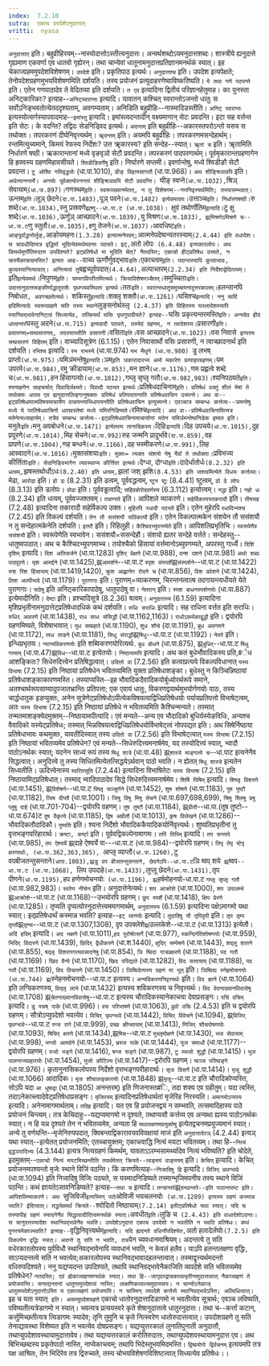 ```yaml
---
index:  7.2.10
sutra:  एकाच उपदेशेऽनुदात्तात्
vritti:  nyasa
---
```


`अनुदात्तात्` इति। बहुव्रीहिरयम्--नास्योदात्तोऽस्तीत्यनुदात्तः। अन्वर्थशब्दोऽयमनुदात्तशब्दः। शास्त्रीये ह्यनुदात्ते गृह्यमाण एकवर्णा एव धातवो गृह्येरन्। तथा चान्येवां धातूनामनुदात्तप्रतिज्ञानमनर्थकं स्यात्। इह चेकाज्ग्रहममुपदेशविशेषणम्।
`उपदेशे` इति। प्रकृतिपाठ इत्यर्थः। `अनुदात्तश्च` इति। उपदेश इत्यपेक्षते; तेनोपदेशग्रहणमुभयविशेषणमिति दर्शयति। तस्य प्रयोजनं प्रत्युदाहरणेष्वाविष्करिष्यति। `ये तथा गणे पठ्यन्ते` इति। एतेन गणपाठादेव ते वेदितव्या इति दर्शयति। `त एव` इत्यादिना द्वितीयं परिज्ञानहेतुमाह। काः पुनस्ता अनिट्कारिकाः? इत्याह--`अनिट्स्वरान्तः` इत्यादि। यावातन् कश्चित् स्वरान्तोऽजन्तो धातुः स सर्वोऽनिङ्भवतोत्येतददृश्यताम्, अवगम्यताम्। अनिडिति बहुव्रीहिः--नास्मादिडस्तीति। `अनिट् स्वरान्तः` इत्यस्योत्सर्गस्यापवादमाह--`इमांस्तु` इत्यादि। इमांस्त्वदन्तादीन् वक्ष्यमाणान् सेटः प्रवदन्ति। इटा सह वर्त्तन्त इति सेटः। के वदन्ति? तद्विदः सेडनिड्विद इत्यर्थः। `अदन्तम्` इति बहुव्रीहिः--अकारस्तपरोऽन्तो यसय स तथोक्तः। तपरकरणं दीर्घनिवृत्त्यर्थम्। `ॠदन्तम्` इति। अयमपि बहुव्रीहिः। तपरकरणमसन्देहार्थम्। रन्तमित्युच्यमाने, किमयं रेफस्य निर्देशः? उत्त ॠकारस्य? इति सन्देह--स्यात्। `ॠतां च` इति। ॠतामिति निर्धारणे षष्ठी। ऋकारान्तानां मध्ये वृङवृञो सेटौ प्रवदन्ति। तपरकरणं पादपरणार्थम्। पूर्वमृकारान्तग्रहणागेन हि ह्रस्वस्य ग्रहणमिहावसीयते। `श्विडीङिवर्णेषु` इति। निर्घारणे सप्तमी। इवर्णान्तेषु, मध्ये श्विडीङौ सेटौ प्रवदन्त। `टु ओश्वि गतिवृद्ध्योः` (धा.पा.1010), `डीङ् विहायसागतौ` (धा.पा.968)। `अथ शीङ्श्रिञावपि` इति। `अथेत्यानन्तर्ये। अनयोः पूर्वक्तयोरनन्तरं शीङ्श्रिञावपि सेटौ प्रवदन्ति। `घीङ् स्वप्ने` (धा.पा.1032), `श्रिञ् सेवायाम्` (धा.पा.897)।
`गणस्थम्` इति। स्वरूपख्यानमेतत्, न तु विशेषणम्--गणनिवृत्त्यर्थमिति; तस्यासम्भवात्। `ऊन्तम्` इति। `लूञ् छेदने` (दा.पा.1483), `पूञ् पवने` (धा.पा.1482) इत्येवमादयः। `उत्ताञ्च` इति। निर्धारणषष्ठी। `रु शब्दे` (धा.पा.1034), `स्नु प्रस्रवणे`झ्र्ष्णु--धा.पा.ट (धा.पा.1038)। `क्षुवं तथोर्णोतिम्` इत्यादि। `टु क्षु शब्दे` (धा.पा.1036), `ऊर्णुञ् आच्छादने` (धा.पा.1039), `यु मिश्रण` (धा.पा.1033), झ्र्मिश्रणेऽमिश्रणे च--धा.पा.ट `णु स्तुतौ` (धा.पा.1035), `क्ष्णु तेजने` (धा.पा.1037)। `आवधिष्ट` इति। आङ्पूर्वाद्धन्तेर्लुङ्, `आङोयमहनः` (1.3.28) इत्यात्मनेपदम्; `आत्मनेपदेष्वन्यतरस्याम्` (2.4.44) इति वधादेशः। स चावधीदित्यत्र वृद्धिर्मा भूदित्येवमर्थमदन्तः पठ्यते। इट्, `अतो लोपः` (6.4.48) इत्यकारलोपः।
अथ किमर्थमूर्णोतिरुदात्त उपदिश्यते? इट्प्रतिषेधो मा भूदिति चेत्? नैतदस्ति; एकाचो हीट्प्रतिषेध उच्यते, न चास्यैकाचत्वमस्ति? इत्यत आह--`वाच्य ऊर्णोर्णुवद्भावः` इति। `एकाच्त्वम्` इति। पदान्तस्यापि कुत्वाभावः, कुत्वस्यानित्यत्वात्। अनित्यत्वं तु `बह्वच्पूर्वपदात्` (4.4.64), `अल्पाच्तरम्` (2.2.34) इति निर्देशाद्वेदितव्यम्। `इति` इत्येवमर्थः। `निपुणम्` इति। सम्यगविपरीतमित्यर्थः। क्रियाविशेषणञ्चैतत्। `समुच्चिताः` इति। उदात्तानुदात्तसङ्कीर्णाद्धातुराशेः पृथग्व्यवस्थिता इत्यर्थः।
`ततः` इति। स्वरान्तधातुसमुच्चयनादुत्तरकालम्। `हलन्तानपि निबोधत`, अवगच्छतेत्यर्थः। `शकिस्तु` इत्यादि। `शक्लृ शक्तौ` (धा.पा.1261)। `घसिश्च` इत्यादि। ननु चादिं हदिमित्यादेः स्वरूपग्रहणे सति तस्य स्थाने `लुङ्सनोर्थस्लृ` (2.4.37) इति विहितस्य घस्लादेशस्यापि स्यानिवद्भावेनानिट्त्वं सिध्यत्येव, तत्किमर्थं घसिः पृथगुपादीयते? इत्याह--`घसिः प्रकृत्यन्तरमस्ति` इति। अन्यदेव हीदं धात्वन्तरं `घस्लु अदने` (धा.पा.715) इत्यदादौ पठ्यते, तस्येदं ग्रहणम्, न त्वादेशस्य। `प्रसारणी` इति। प्रसारणम्=सम्प्रसारणम्, तदस्यास्तीति प्रसारणी। `वसिता` इति। `वस आच्छादने` (धा.पा.1023)। `वस निवासे` इत्यस्य सम्प्रसारणं विहितम्` इति। वाच्यादिसूत्रेण (6.1.15)। एतेन निवासार्थो वसिः प्रसारणी, न त्वाच्छादनार्थं इति दर्शयति।
`रभिश्च` इत्यादि। `रभ राभस्ये` (धा.पा.974) `यभ मैथुने (धा.पा.980) `डु लभष् प्राप्तो` (धा.पा.975)।
`यमिञंमन्तेषु` इत्यादि। `ञम्` इति ञकारादारभ्य अमो मकारेण प्रत्याहरग्रहणम्। `यम उपरमे` (धा.पा.984), `रमु क्रीडायाम्` (धा.पा.853), `मन ज्ञाने` (धा.पा.1176), `णम प्रह्वत्वे शब्दे च` (धा.पा.981), `हन हिंसागत्योः` (धा.पा.1012), `गम्लृ सृप्लृ गतौ` (धा.पा.982,983)। `श्यनिपठ्यते` इति। श्यन्ग्रहणेन साहचर्यात् दिवादिर्लक्ष्यते। दिवादौ पठ्यत इत्यर्थः। `प्रतिषेधदाचिनाम्` इति। प्रतिषेधं वक्तुं शीलं येषां ते तथोक्ताः धातव एव ह्यनुदात्तलिङ्गानुषक्ताः प्रतिषेधं प्रतिपादयन्तति प्रतिषेधवाचिन उच्यन्ते। अथ वा--इट्प्रतिषेधमात्मविषयमाचार्येण वाचयन्त्यभिधापयन्तीति प्रतिषेधवाचिन इत्युच्यन्ते। एवञ्चात्र सम्बन्धः कर्त्तव्यः--ञमन्तेषु मध्ये ये परतिषेधवाचिनो धातवस्तेषां मध्ये यमिरनिडिष्यते। `रमिश्च` इत्यादि। अथ वा--प्रतिषेधवाचिनामित्यत्र मतेनेत्यध्याहार्यम्। तत्रैवं सम्बन्ध कर्त्तव्यः--इट्प्रतिषेधवाचिनामाचार्याणां मतेन यमिर्ञमन्तेष्वनिडेक इष्यत इति।
`मनुतेः` इति। `मनु अवबोधने` (धा.पा.1471) इत्येतस्य तानादिकस्य।
`दिहिः` इत्यादि। `दिह उपचये` (धा.पा.1015), `दुह प्रपूरणे` (धा.पा.1014), `मिह सेचने` (धा.पा.992) `रुह जन्मनि प्रादुर्भावे` (दा.पा.859), `वह प्रापणे` (धा.पा.1004), `णह बन्धने` (धा.पा.1166), `दह भस्मीकरणे` (धा.पा.991), `लिह आस्वादने` (धा.पा.1016)। `मुक्तसंशयाः` इति। मुक्तः= त्यक्तः संशयो येषु यैर्वा ते तथोक्ताः। `प्रविभज्य कीर्त्तिताः` इति। सेडनिङ्विभागेन व्यवस्थाप्य कीर्त्तिता इत्यर्थः।
`देग्धा, दोग्धा` इति। `दादेर्धातोर्धः` (8.2.32) इति धत्वम्, `झषस्तथोर्धोऽधः` (8.2.40) इति धत्वम्, `झलां जश् झशि` (8.4.53) इति जश्त्वमित्येते विधयः कर्त्तव्याः। `मेढा, `आरोढा` इति। `हो ढः` (8.2.31) इति ढत्वम्, पूर्ववद्धत्वम्, `ष्टुन ष्टुः` (8.4.41) ष्टुत्वम्, `ढो ढे लोपः` (8.3.13) इति डलोपः। `वोढा` इति। पूर्ववड्ढत्वादि; `सहिवबोरोदवर्णस्य` (6.3.112) इत्योत्त्वम्। `नद्धा` इति। `नहो धः` (8.2.34) इति धत्वम्, पूर्ववज्जश्तवम्। `तन्नान्तरे` इति। आपिशले व्याकरणे। `सहेर्विकल्पस्तकरादौ` इति। `तीषसह` (7.2.48) इत्यादिना तकारादौ सहेर्विकल्प उक्तः। `मुहिरपि रधादौ पठ्यते` इति। एतेन मुहेरपि `रधादिभ्यश्च` (7.2.45) इति विकल्पं दर्शयति। `तेन तौ ससंशयौ सविकल्पौ` इति। एतेन विकल्पात्मकेन संशयेन तौ ससंशयौ न तु सन्देहात्मकेनेति दर्शयति। `इतरौ` इति। रिहिलुही। `कैश्चिदभ्युपगम्येते` इति। आपिशलिप्रभृतिभिः। `स्वरूपेणैव ससंशयौ` इति। स्वरूपेणेति स्वभावेन। ससंशयौ=ससन्देहौ। संशयो ह्यतर सन्देहे वर्त्तते। सन्देहस्तु--धातुष्वपाठात्। अथ च कैश्चिदभ्युपगमाच्च। तयोश्चैको हिंसायां वर्त्तमानोऽब्युपगम्यते, अपरस्तु गार्ध्ये।
`दिशिं दृशिम्` इत्यादि। `दिश अतिसर्जने` (धा.पा.1283) `दृशिर् प्रेक्षणे` (धा.पा.988), `दन्श दशने` (धा.पा.981) `अथो शब्दः पादपूरणे। मृश आमर्द्दने` (धा.पा.1425),झ्र्`आमर्शने`--धा.पा.ट `स्पृश संस्पर्शे`झ्र्`संस्पर्शने`--धा.पा.ट (धा.पा.1422) `रुश रिश हिंसायाम्` (धा.पा.1419,1420), `क्रूश आह्वानेग रोदने च` (धा.पा.856), `विश प्रवेशने` (धा.पा.1424), `लिश अल्पीभावे` (धा.पा.1179)। `पुराणगाः` इति। पुराणम्=व्याकरणम्, चिरन्तनत्वात्ष तदगायन्त्यधीयते येते पुराणगाः। `पाठेषु` इति अनिट्कारिकापाठेषु, धातुपाठेषु वा। `नेतरान्` इति। `स्पश बाधनस्पर्शनयोः` (धा.पा.887) इत्येमादीनिति।
`देष्टा` इति। व्रश्चादिसूत्रे (8.2.36) षत्वम्। `अनुदात्तस्य` (6.1.59) इत्यादिना मृशिप्रभृतीनामनुदात्तेट्प्रतिषेधादधिकं कथं दर्शयति।
`रुधिः सराधिः` इत्यादि। सह राधिना वर्त्तत इति सराधिः। `रुधिर् आवरणे` (धा.पा.1438), `राध साध संसिद्धौ` (धा.पा.1162,1163)। `राधोऽकर्मकाद्वृद्धौ` इति। द्वयोरपि ग्रहणमिष्यते, विशेषाभावात्। `युध सम्प्रहारे` (धा.पा.1190), `शुध शौचे` (दा.पा.1191), `बुध अवगमने` (धा.पा.1172), `व्यध ताडने` (धा.पा.1181), `सिधु संराद्धौ`झ्र्`षिधु`--धा.पा.ट (धा.पा.1192)। `नेतरे` इति। इन्धिप्रभृतयः। `न्याय्यविकरणयोः` इति शब्विकरणयोरित्यर्थः. `बुध बोधने` (धा.पा.875), झ्र्`बुधिर्`--धा.पा.ट `षिधु गत्याम्` (धा.पा.47)झ्र्`विध`--धा.पा.ट इत्येतयोः। `निष्ठायामपि` इत्यादि। अथ कतं बुधेर्भौवादिकस्य प्रति,#ेध आशङ्कितः? सिधेरुदित्त्वेन प्रतिषिद्धत्वात्। `उदित्तो वा` (7.2.56) इति कत्वाप्रत्यये विकल्पविधानात् `यस्य विभाषा` (7.2.15) इति निष्ठायां प्रतिषेधेन भवितव्यमिति युक्ता प्रतिषेधाशङ्का। बुधेस्तु न किञ्चिन्निष्ठायां प्रतिषेधाशङ्काकारणमस्ति। तस्याप्यस्ति--इह भौवादिकदैवादिकयोर्बुध्योरर्थरूपे समाने, अतश्चार्थरूपसाम्यादुपजातभ्रान्तिः प्रतिपत्ता; एक एवायं धातुः, विकरणद्वयार्थमुभयोर्गणयोः पाठः, तस्य चार्द्धधातुक इडप्युक्तः, अनेन सूत्रेणेट्प्रतिषेधोऽपीत्येकविषयत्वाद्विधिप्रतिषेधयोः पर्यायप्रतिपत्तो विभाषेट्त्वम्, अतः `यस्य विभाषा` (7.2.15) इति निष्ठायां प्रतिषेधे न भवितव्यमिति कैश्चिन्मन्यते। तस्मात् तन्मतमाशङ्क्येदमुक्तम्--निष्ठायामपीत्यादि। एवं मन्यते--अन्य एव भौदादिको बुधिर्यस्येङविधिः, अन्यश्च वैवादिको यस्येट्प्रतिषेधः; तस्मात् भिन्नविषयत्वाद्विधिप्रतिषेधयोर्विभाषेट्त्वं नोपपद्यत इति। अथ सिषेर्निष्ठाया प्रतिषेधाभावः कथमुक्तः, यावतीदिस्वात् तस्य `उदितो वा` (7.2.56) इति विभाषेट्त्वात् `यस्य विभाषा` (7.2.15) इति निष्ठायां भवितव्यमेव प्रतिषेधेन? एवं मन्यते--सिधेरुदित्त्वमनार्षमेव, यद तस्योदित्त्वं स्यात्, भ्वादौ पाठोऽनर्थकः स्यात्; यदनेन साध्यं रूपं तस्य `षिधू शात्रे` (धा.पा.48) झ्र्`शास्त्रे माङ्गल्ये च`--धा.पाट इत्यनेनैव सिद्धत्वात्। अनुदित्त्वे तु तस्य सिधितमित्येतत्सिद्धयेऽर्थवान् पाठो भवति। न ह्येतत् `षिधू शास्त्रे` इत्यतेन सिध्यतीति। ऊदित्त्वेनास्य `स्वरितसूति` (7.2.44) इत्यादिना विभाषितेटः `यस्य विभाषा` (7.2.15) इति निष्ठायामिट्प्रतिषेधात्। तस्माद् भ्वादिपाठादेव सिद्धे सिधेरुदित्त्वमनार्षमेव।
`शिर्षि पिषिम्` इत्यादि। `शिष्लृ विशरणे` (धा.पा.1451), झ्र्`विशेषणे`--धा.पा.ट `पिष्लृ सञ्चूर्णने` (धा.पा.1452), `शुष शोषणे` (धा.पा.1183), `पुष पुष्टौ` (धा.पा.1182), `त्विष दीप्तौ` (धा.पा.1001)। `जिषु विषु मिषु सेचने` (धा.पा.697,698,699), `श्रिषु श्लिषु प्रषु प्लुषु दाहे` (धा.पा.701-704)--द्वयोरपि ग्रहणम्। `तुष तुष्टौ` (धा.पा.1184), झ्र्`प्रीतौ`--धा.पा.(तूष तुष्टो--धा.पा.674)ट `दुष वैकृत्ये` (धा.पा.1185), `द्विष अप्रीतौ` (धा.पा.1013), `कृष विलेखने` (धा.पा.1286)--भौवादिकतौदादिकौ। `पुष्यति` इति। श्यना निर्देशो भौवादिककैयादिकयोर्निवृत्त्यर्थः। शुष्यतिप्रभृतीनां तु वृत्तभङ्गपरिहारार्थः। `क्रष्टा, कर्ष्टा` इति। पूर्ववद्विकल्पेनामागमः।
`तपिं तिपिम्` इत्यादि। `तप सन्तापे` (धा.पा.985), `तप ऐश्यर्ये` झ्र्दाहे ऐश्वर्ये वा---धा.पा.ट (धा.पा.984)--द्वयोरपि ग्रहणम्। `तिपृ तेपृ ष्टेपृ क्षरणार्थाः, (धा.पा.362,363,365), `आप्लृ व्याप्तौ` (धा.पा.1260), `टु वपबीजतन्तुसन्ताने` (धापा.1003),झ्र्डु वप बीजतन्तुसन्ताने, छेदनेऽपि--धा.पा.ट `ञि ष्वप् शये` झ्र्`ष्वप`--धा.पा.ट (धा.पा.1068), `लिप उपदाहे` (धा.पा.1433), `लुप्लू छेदने` (धा.पा.1431), `तृप पीणने` (धा.पा.1195), `हप हर्णणमोचनयोः` (धा.पा.1196), झ्र्`हर्षमोहनयो-धा.पा.ट `गम्लृ सृप्लृ गतौ` (धा.पा.982,983)। `स्वरेण नीचेन` इति। अनुदात्तेनेत्यर्थः। `शप आक्रोशे` (धा.पा.1000), `शप उपालम्भे` झ्र्`आक्रोशे`--धा.पा.ट (धा.पा.1168)--उभयोरपि ग्रहणम्। `छुप स्पर्शे` (धा.पा.1418), `क्षिप प्रेरणे` (धा.पा.1285)। तृप्यति दृप्यत्योरनुदात्तेत्त्वममागमार्थम्, `अनुदात्तस्य` (6.1.59) इत्यादिना पक्षेऽमागमो यथा स्यात्। इद्प्रतिषेधार्थं कस्मान्न भवति? इत्याह--`इट् त्वनयोः` इत्यादि। `तुदादिषु यौ तृपिदृपी` इति। `तृप तृम्प तृप्तौ`झ्र्`तृन्फ`--धा.पा.ट (धा.पा.1307,1308), दृप उपक्लेशे`झ्र्`उल्लकेशे--धा.पा.ट (धा.पा.1313) इत्येतौ।
`अदिं हदिम्` इत्यादि। `अद भक्षणे` (धा.पा.1011),`हद पुरोषोत्सर्गे` (धा.पा.977), `स्कन्दिर्गतिशोषणयोः` (धा.पा.959), `भिदिर् विदारणे` (धा.पा.1439), `छिदिर् द्वैधीकरणे` (धा.श.1440), `क्षुदिर् सम्पेषणे` (धा.पा.1443), `शद्लु शातने` (धा.पा.855), `षद्लृ विशरणगत्यवसादनेषु` (धा.पा.854), `ञि ष्विदा गात्रप्रक्षरणे` (धा.पा.1188), `पद गतौ` (धा.पा.1169)। `खिद दैन्ये` (धा.पा.1170), `खिद परिद्याते` (धा.पा.1282), `विद सत्तायाम्` (धा.पा.1188), `पद गतौ` (धा.पा.1169), `विद विचारणे` (धा.पा.1450)। `ञिष्विदेत्यस्य ग्रहणं मा भूत्` इति। `ञिष्विदा स्नेहमोचनयोः (धा.पा.744) झ्र्`स्नेहनमोचनयोः--धा.पा.ट इत्यस्य। `अन्यविकरणनिवृत्त्यर्थः` इति। `विद ज्ञाने` (धा.पा.1064) इति लग्विकरणस्य, `विद्लृ लाभे` (धा.पा.1432) इत्यस्य शविकरणस्य च निवृत्त्यर्थः। `विद वेदनाख्यानविवासेषु` (धा.पा.1708) झ्र्`चेतनाख्यानविवासेषु`--धा.पा.ट इत्यस्य चौरादिकस्यानेकाच्त्वा देवाप्रसङ्गः।
`पचिं वचिम्` इत्यादि। `डु पचष् पाके` (धा.पा.996)। `वच परिभाषणे` (धा.पा.1063), `व्रुवो वचिः` (2.4.53) इति च द्वयोरपि ग्रहणम्। सौत्रोऽप्युपदेशो भवत्येव। `विचिर् पृथग्भावे` (धा.पा.1442), `विचिर् विवेचने` (धा.1094), झ्र्`विजिर् पृथग्भावे`--धा.पा.ट `रन्ज रागे` (धा.पा.999), `प्रच्छ ज्ञीप्सायाम्` (धा.पा.1413), `णिजिर् शौचपोषणयोः` (धा.पा.1093), `षिचिर् क्षरणे` (धा.पा.1434),झ्र्`षिच`--धा.पा.ट `मुच्लृमोक्षणे` (धा.पा.1430), `भज सेवायाम्` (धा.पा.998), `भन्जो आमर्दने` (धा.पा.1453), `भ्रस्ज पाके` (धा.पा.1444), `युज समाधौ` (धा.पा.1177)--द्वयोरपि ग्रहणम्। `रुजो भङ्गे` (धा.पा.1416), `षन्ज सङ्गे` (धा.पा.987), `टु मस्जो शुद्धौ` (धा.पा.1415)। `भुज पालनाभ्यवहारयोः` (धा.पा.1454), `भुजो कौटिल्य` (धा.पा.1417)--द्वरोरपि ग्रहणम्। `ष्वञ्ज परिष्वङ्गे` (धा.पा.976)। कृतानुनासिकलोपस्य निर्देशो वृत्तभङ्गपरीहारार्थः। `सृज विसर्गे` (धा.पा.1414)। `मृजू शुद्धौ` (धा.पा.1066) आदादिकः। `मृज शौचालङ्कारयोः` (धा.पा.1848) झ्र्`मृजू`--धा.पा.ट इति चौरादिकोप्यस्ति, सोऽपि यदा `आ धुषाद्वा` (धा.पा.1805) अनन्तरम्) इति णिजनास्त#ि, तदा शक्य एव ग्रहीतुम्। यदा त्वस्ति, तदाऽनेकाच्त्वादेवेट्प्रतिषेधाप्रसङ्गः।
`मृजिरयम्` इत्यादिनप्रतिषेधार्थतां मृजेरिह निरस्यति। `अमागमोऽप्यस्य` इत्यादि। अनेनामागमार्थताम्। `तदिह` इत्यादि। यत एव हि प्रयोजनद्वयं न सम्भवति, तत्समादिहास्य पाठे प्रयोजनं चिन्त्यम्। तत्र केचिदाहुः--यद्यप्यमागमो न दृश्यते, तथाप्यसौ कर्त्तव्य एव अन्यथा ह्यस्य पाठोऽनर्थकः स्यात्। न हि यन्न दृश्यते तेन न भवितव्यमेव, अन्यता हि `यथालक्षणमप्रयुक्तेषु` इत्येतद्वचनमप्रयुज्यमानं स्यात्। अन्ये तु वर्णयन्ति--मृजेनिरुपपदात्, क्विबन्ताद्विकारावयवविवक्षायां माजं इति `अनुदात्तादेरञ्` (4.2.44) इत्यञ् यथा स्यात्--इत्येतत् प्रयोजनमिति; एतच्चायुक्तम्; एकाच्त्वाद्धि नित्यं मयटा भवितव्यम्। तथा हि--`नित्यं वृद्धञरादिभ्यः` (4.3.144) इत्यत्र नित्यग्रहणं किमर्थम्, यावताऽऽरम्भसामर्थ्यादेव नित्यं भविष्यति? इति चोदेते, इदमुक्तम्--`एकाचो नित्यं मयटमिच्छन्तीति तदर्थमेतत् क्रियते--त्वङ्मयं वाङ्मयम्` इति। `केचित्` इत्यादि। केचित् प्रयोजनमपश्यन्तो मृजेः स्थाने विजिं पठन्ति। किं करणमित्याह--`निजादिषु हि` इत्यादि। `विजिर् प्रथग्भावे` (धा.पा.1094) इति निजादिषु विजिः पठ्यते, स यस्मादनिडिष्यते तस्मान्भृजिमपनीय तस्य स्थाने विजिं पठन्ति। कथं ज्ञायतेऽसावनिडिष्यते? इत्याह--`तथा च` इत्यादि। `तन्त्रान्तरे`झ्र्`ग्रन्थान्तरे--इति पाठान्तरम्ट इति। आपिशलिष्याकरणे। अथ `सुजिविजी` इत्यस्मिन् पाठे `ओविजी भयचलनयोः` (धा.पा.1289) इत्यस्य ग्रहणं कस्मान्न भवति? ईदित्त्वात्। तद्ध्येवमर्थं क्रियते--`श्वोदितो निष्ठायाम्` (7.2.14) इतीट्प्रतिषेधो यथा स्यात्। यदि च तस्यापीह ग्रहणं स्यादनेनैव सिद्धत्वादीदित्त्वमनर्थकं स्यात्।
`अवधीत्` इति। `लुङि च` (2.4.43) इति वाधादेशोऽदन्तः। स चानुदत्तस्यादेशः स्थानिवद्भावेनैव भवति। उपदेशेऽनुदात्त एकाच उपदेशो न भवतीति न भवति प्रतिषेधः। कथं पुनरयमेकाज्भवति? इत्याह--`वृद्धिनिवृत्त्यर्थम्` इत्यादि। यदि ह्यदन्तो वधिर्नोपदिश्येत, `अतो हलादेर्लघोः` (7.2.5) इति विकल्पेन वृद्धिः स्यात्। अदन्ते तु सति न भवति, तत्र `येन च्यवधानमाश्रियम्। अदन्तत्वे तु सति वधेरकारलोपस्य पुर्वविधौ स्थानिवद्भावेनापि व्यवधानं भवति, न केवलं हलैव। याऽपि हलन्तलक्षणा वृद्धिः, साऽप्यदन्तत्वे सति न भवत्येव;अकारलोपस्य स्थानिवद्भावादहलन्तत्वात्। तस्माद्वृत्त्यर्थमदन्तो वधिरुपदिश्यते। ननु यद्यप्यदन्त उपदिश्यते, तथापि स्थानिवद्भावेनैकाजिति व्यपदेशे सति भवितव्यमेव प्रतिषेधेन? `नतदस्ति; एवं ह्येकाज्ग्रहणमनर्थकं स्यात्। तथा हि--जागृदरद्राचकात्प्रभृतीनामुदात्तत्वात् नैकाज्ग्रहणं ते प्रयोजयन्ति। सनाद्यन्तानां धातूनामुपदेशत्वं नास्ति; लाक्षणिकत्वात्समुदायसय। न चान्योऽनेकाज् धातुरूपदेशेऽनुदात्तोऽस्ति य एकाज्ग्रहणं प्रयोजयति। न चास्मिन् व्यपदेशे कर्त्तव्ये स्थानिवद्भावेऽस्ति; अल्विधित्वात्।
`इह च यता स्यात्` इति। असत्युपदेशग्रहणे` एकाचो धातोरनुदात्तादिडागमो न भवतीत्येव सूत्रार्थः; एवञ्च लविष्यति, पविष्यतीत्यत्रेडागमो न स्यात्। भवत्यत्र प्रत्ययस्वरे कृते शेषानुदात्तत्वे धातुरनुदात्तः। तथा च--कर्त्ता कटान्, कर्त्तुमिच्छतीत्यत्र त्विडागमः स्यादेव; तृनि तुमुनि च कृते नित्स्वरेण धातोरुदात्तत्वात्। उपदोशग्रहणे तु सति तेनाद्यावस्था विशेष्यत इति न भवत्येव दोषप्रसङ्गः। यद्यप्युत्तरकालं लुनातिपुनाती अनुदात्तौ, तथाप्युपदेशावस्थायामुदात्तावेव। तथा यद्यप्यत्तरकालं करोतिरुदात्तः, तथाप्युपदेशवस्थायामनुदात्त एव। अथ बिभिच्छब्दस्य प्रकृतेपाठो नास्ति, नाप्येकाच्त्वम्; तथापि भिदेस्तूभयमिदमस्ति। `द्विष्प्रयोगो द्विर्वचनम्` इत्ययमपि तत्र पक्ष आश्रितः, तेन भिदिरेव तत्र द्विरुच्यते, तस्य चोभयविशेषणविशिष्टत्वात् सिध्यत्येव प्रतिषेधः।।

